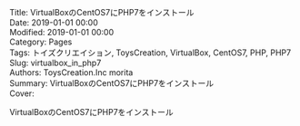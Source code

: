 Title: VirtualBoxのCentOS7にPHP7をインストール  
Date: 2019-01-01 00:00  
Modified: 2019-01-01 00:00  
Category: Pages  
Tags: トイズクリエイション, ToysCreation, VirtualBox, CentOS7, PHP, PHP7    
Slug: virtualbox_in_php7  
Authors: ToysCreation.Inc morita  
Summary: VirtualBoxのCentOS7にPHP7をインストール  
Cover:  

VirtualBoxのCentOS7にPHP7をインストール  
